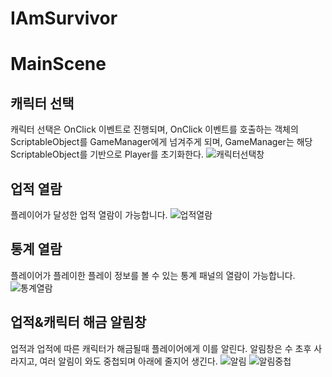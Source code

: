 # IAmSurvivor

# MainScene

## 캐릭터 선택

캐릭터 선택은 OnClick 이벤트로 진행되며, OnClick 이벤트를 호출하는 객체의 ScriptableObject를 GameManager에게 넘겨주게 되며, GameManager는 해당 ScriptableObject를 기반으로 Player를 초기화한다.
![캐릭터선택창](./.image/캐릭터선택창.gif)

## 업적 열람

플레이어가 달성한 업적 열람이 가능합니다.
![업적열람](./.image/업적열람.gif)

## 통계 열람

플레이어가 플레이한 플레이 정보를 볼 수 있는 통계 패널의 열람이 가능합니다.
![통계열람](./.image/통계열람.gif)

## 업적&캐릭터 해금 알림창

업적과 업적에 따른 캐릭터가 해금될때 플레이어에게 이를 알린다.
알림창은 수 초후 사라지고, 여러 알림이 와도 중첩되며 아래에 줄지어 생긴다.
![알림](./.image/알림.gif)
![알림중첩](./.image/알림중첩.gif)
